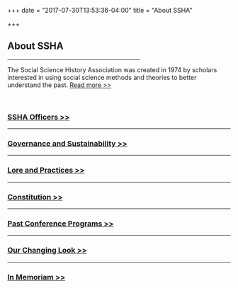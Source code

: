 +++
date = "2017-07-30T13:53:36-04:00"
title = "About SSHA"

+++

## **About SSHA**

<hr width=300; align=left>

The Social Science History Association was created in 1974 by scholars interested in using social science methods and theories to better understand the past. [Read more >>](/about_ssha/)

<br />

### [SSHA Officers >>](/officers/)

----

### [Governance and Sustainability >>](/sustainability)

----

### [Lore and Practices >>](/lore/)

----

### [Constitution >>](/constitution/)

----

### [Past Conference Programs >>](/programs/)

----

### [Our Changing Look >>](/look/)  

----  

### [In Memoriam >>](/memoriam)
